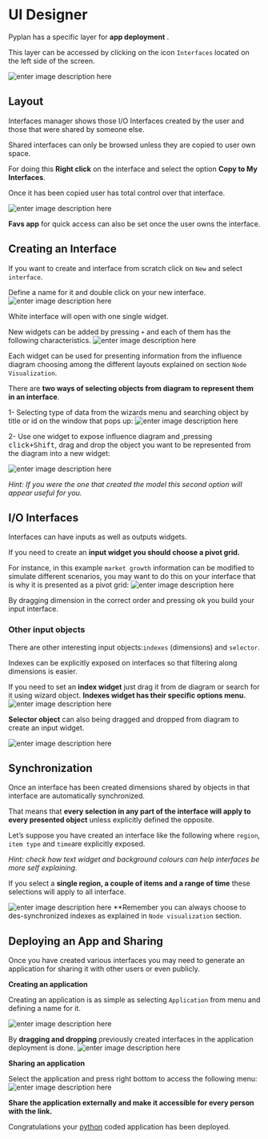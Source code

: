
# UI Designer
Pyplan has a specific layer for **app deployment** .

This layer can be accessed by clicking on the icon `Interfaces` located on the left side of the screen. 



![enter image description here](http://img.pyplan.org/UI_interfaces.png)
## Layout
Interfaces manager shows those I/O Interfaces created by the user and those that were  shared by someone else. 

Shared interfaces can only be browsed unless they are copied to user own space.

For doing this **Right click** on the interface and select the option **Copy to My Interfaces**.

Once it has been copied user has total control over that interface.
 


![enter image description here](http://img.pyplan.org/Ui_layout_new.png)

**Favs app** for quick access can also be set once the user owns the interface.

## Creating an Interface
If you want to create and interface from scratch click on `New` and select `interface`. 

Define a name for it and double click on your new interface.
![enter image description here](http://img.pyplan.org/Ui_new_interface.png)

White interface will open with one single widget.

New widgets can be added by pressing `+` and each of  them has the following characteristics.
![enter image description here](http://img.pyplan.org/Ui_blanck_interface.png)

Each widget can be used for presenting information from the influence diagram choosing among the different layouts explained on section  `Node Visualization`. 

There are **two ways of selecting objects from diagram to represent them in an interface**.

1- Selecting type of data from the wizards menu and searching object by title or id on the window that pops up:
![enter image description here](http://img.pyplan.org/UI_sele_obje_op1.png)

2- Use one widget to expose influence diagram and ,pressing <kbd>click+Shift</kbd>, drag and drop the object you want to be represented from the diagram into a new widget:

![enter image description here](http://img.pyplan.org/UI_sele_obje_op2.png)

*Hint: If you were the one that created the model this second option will appear useful for you.*
## I/O Interfaces
Interfaces can have inputs as well as outputs widgets.

If you need to create an **input widget you should choose a pivot grid.**

For instance, in this example `market growth` information can be modified to simulate different scenarios, you may want to do this on your interface that is why it is presented as a pivot grid:
![enter image description here](http://img.pyplan.org/UI_pivot_input.png)

By dragging dimension in the correct order and pressing <kbd>ok</kbd> you build your input interface.

### Other input objects
There are other interesting input objects:`indexes` (dimensions) and `selector`.

Indexes can be explicitly exposed on interfaces so that filtering  along dimensions is easier.

If you need to set an **index widget** just drag it from de diagram or search for it using wizard object.
**Indexes widget has their specific options menu.**
![enter image description here](http://img.pyplan.org/UI_indexes.png)


**Selector object** can also being dragged and dropped from diagram to create an input widget.

![enter image description here](http://img.pyplan.org/UI_choices.png)
## Synchronization
Once an interface has been created dimensions shared by objects in that interface are automatically synchronized.

That means that **every selection in any part of the interface will apply to every presented object** unless explicitly defined the opposite.

Let’s suppose you have created an interface like the following where `region`, `item type` and `time`are explicitly exposed.
 
*Hint: check how text widget and background colours can help interfaces be more self explaining*.

If you select a **single region, a couple of items and a range of time** these selections will apply to all interface.

![enter image description here](http://img.pyplan.org/UI_synchro_new.png)
**Remember you can always choose to des-synchronized indexes as explained in `Node visualization` section.

## Deploying an App and Sharing
Once you have created various interfaces you may need to generate an application for sharing it with other users or even publicly.

**Creating an application**

Creating an application is as simple as selecting `Application` from menu and defining a name for it.

![enter image description here](http://img.pyplan.org/UI_create_app.png)

By **dragging and dropping** previously created interfaces in the application deployment is done.
![enter image description here](http://img.pyplan.org/UI_drag_dro_inter.png)

**Sharing an application**

Select the application and press right bottom to access the following menu:
![enter image description here](http://img.pyplan.org/UI_share_app.png)

**Share the application externally and make it accessible for every person with the link.**

Congratulations your [python](https://www.python.org/) coded application has been deployed.


<!--stackedit_data:
eyJoaXN0b3J5IjpbLTQxOTUyODAwOCwxNjgyNzkzODMsLTEzMD
Y4ODg3OTcsOTIyMDYwNTQ2LC0xMzgyOTY1NDg0LC01NDk1MjYx
MjQsLTI3NzYzNjk1OCwtMTk3Mjg2OTA2MCwtMTU3NzE3NjY3OS
wtMTkzMjA1NjE4MiwxNTI4NTEzMDk4LC0xODYwMjYyNjA1LDEy
NjYxMTY4OTksLTE2NjIzNDcxODEsLTEzNDI4NTg5MzMsNTc1MT
IyNjU2LDU5NDMwNjgxMyw3MzY2NjQxOTUsLTcwNzUwNDI3Nywx
NjM5Nzg4NDU0XX0=
-->